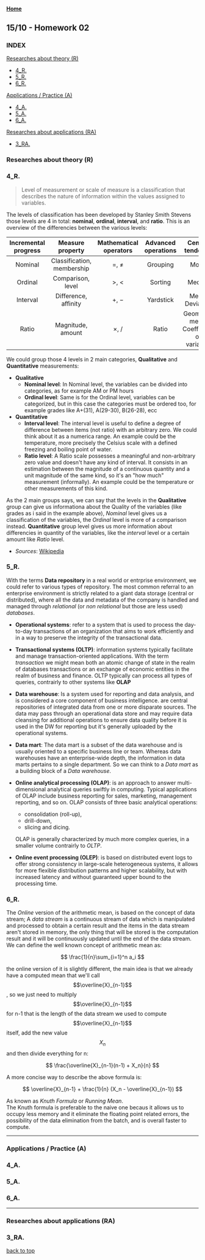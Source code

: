 <script src="https://cdn.mathjax.org/mathjax/latest/MathJax.js?config=TeX-AMS-MML_HTMLorMML" type="text/javascript"></script>

#### [Home](/index.md)

## 15/10 - Homework 02

### INDEX
[Researches about theory (R)](#researches-about-theory-r)
 - [4_R.](#4_r)
 - [5_R.](#5_r)
 - [6_R.](#6_r)
 
[Applications / Practice (A)](#applications--practice-a)
 - [4_A.](#4_a)
 - [5_A.](#5_a)
 - [6_A.](#6_a)
 
[Researches about applications (RA)](#researches-about-applications-ra)
 - [3_RA.](#3_ra)

### Researches about theory (R)  
### 4_R.  
> Level of measurement or scale of measure is a classification that describes the nature of information within the values assigned to variables.

The levels of classification has been developed by Stanley Smith Stevens those levels are 4 in total: **nominal**, **ordinal**, **interval**, and **ratio**.
This is an overview of the differencies between the various levels:  

| Incremental progress | Measure property |Mathematical operators | Advanced operations | Central tendency |  
| :---: | :---: | :---: | :---: | :---: |  
| Nominal | Classification, membership | =, ≠ | Grouping | Mode |  
| Ordinal | Comparison, level | >, <|Sorting | Median |  
| Interval | Difference, affinity | +, − | Yardstick | Mean, Deviation |  
| Ratio | Magnitude, amount | ×, / | Ratio | Geometric mean, Coefficient of variation |    

We could group those 4 levels in 2 main categories, **Qualitative** and **Quantitative** measurements:
 - **Qualitative**
    - **Nominal level**:
    In Nominal level, the variables can be divided into categories, as for example AM or PM hours
    - **Ordinal level**:
    Same is for the Ordinal level, variables can be categorized, but in this case the categories must be ordered too, for example grades like A+(31), A(29-30), B(26-28), ecc
 - **Quantitative**
    - **Interval level**: 
    The interval level is useful to define a degree of difference between items (not ratio) with an arbitrary zero. We could think about it as a numerica range. An example could be the temperature, more precisely the Celsius scale with a defined freezing and boiling point of water.
    - **Ratio level**: A Ratio scale possesses a meaningful and non-arbitrary zero value and doesn't have any kind of interval. It consists in an estimation between the magnitude of a continuous quantity and a unit magnitude of the same kind, so it's an "how much" measurement (informally). An example could be the temperature or other measurements of this kind.  
    
As the 2 main groups says, we can say that the levels in the **Qualitative** group can give us informationa about the Quality of the variables (like grades as i said in the example above), *Nominal* level gives us a classification of the variables, the *Ordinal* level is more of a comparison instead. **Quantitative** group level gives us more information about differencies in quantity of the variables, like the *interval* level or a certain amount like *Ratio* level.
 - *Sources*: [Wikipedia]( https://en.wikipedia.org/wiki/Level_of_measurement)  

### 5_R.  
With the terms **Data repository** in a real world or entrprise environment, we could refer to various types of repository. The most common referral to an enterprise environment is strictly related to a giant data storage (central or distributed), where all the data and metadata of the company is handled and managed through *relational* (or *non relational* but those are less used) *databases*.

 - **Operational systems**: refer to a system that is used to process the day-to-day transactions of an organization that aims to work efficiently and in a way to preserve the integrity of the transactional data.
 - **Transactional systems (OLTP)**: information systems typically facilitate and manage transaction-oriented applications. With the term *transaction* we might mean both an atomic change of state in the realm of databases transactions or an exchange of economic entities in the realm of business and finance.
 OLTP typically can process all types of queries, contrairly to other systems like **OLAP**
 - **Data warehouse**: Is a system used for reporting and data analysis, and is considered a core component of business intelligence. are central repositories of integrated data from one or more disparate sources. The data may pass through an operational data store and may require data cleansing for additional operations to ensure data quality before it is used in the DW for reporting but it's generally uploaded by the operational systems.
 - **Data mart**: The data mart is a subset of the data warehouse and is usually oriented to a specific business line or team. Whereas data warehouses have an enterprise-wide depth, the information in data marts pertains to a single department. So we can think to a *Data mart* as a building block of a *Data warehouse*.
 - **Online analytical processing (OLAP)**: is an approach to answer multi-dimensional analytical queries swiftly in computing. Typical applications of OLAP include business reporting for sales, marketing, management reporting, and so on. OLAP consists of three basic analytical operations:  
     - consolidation (roll-up), 
     - drill-down,
     - slicing and dicing.

    OLAP is generally characterized by much more complex queries, in a smaller volume contrairly to *OLTP*.
 - **Online event processing (OLEP)**: is based on distributed event logs to offer strong consistency in large-scale heterogeneous systems, it allows for more flexible distribution patterns and higher scalability, but with increased latency and without guaranteed upper bound to the processing time.

### 6_R.  

The *Online* version of the arithmetic mean, is based on the concept of data stream; A *data stream* is a continuous stream of data which is manipulated and processed to obtain a certain result and the items in the data stream aren't stored in memory, the only thing that will be stored is the computation result and it will be continuously updated until the end of the data stream. We can define the well known concept of arithmetic mean as:  

$$
\frac{1}{n}\sum_{i=1}^n a_i
$$  

the online version of it is slightly different, the main idea is that we already have a computed mean that we'll call $$\overline{X}_{n-1}$$, so we just need to multiply $$\overline{X}_{n-1}$$ for n-1 that is the length of the data stream we used to compute $$\overline{X}_{n-1}$$ itself, add the new value $$X_n$$ and then divide everything for n:  

$$
\frac{\overline{X}_{n-1}(n-1) + X_n}{n}
$$

A more concise way to describe the above formula is:

$$
\overline{X}_{n-1} + \frac{1}{n} (X_n - \overline{X}_{n-1})
$$

As known as *Knuth Formula* or *Running Mean*.  
The Knuth formula is preferable to the naive one becaus it allows us to occupy less memory and it eliminate the floating point related errors, the possibility of the data elimination from the batch, and is overall faster to compute.

---

### Applications / Practice (A)
### 4_A.  

### 5_A.  

### 6_A.  

---

### Researches about applications (RA)
### 3_RA.

[back to top](#1510---homework-02)
